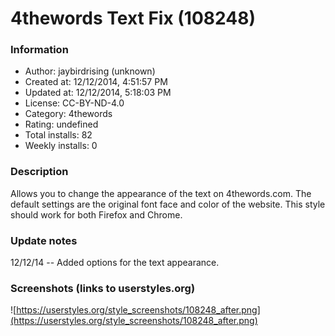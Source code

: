 # 4thewords Text Fix (108248)

### Information
- Author: jaybirdrising (unknown)
- Created at: 12/12/2014, 4:51:57 PM
- Updated at: 12/12/2014, 5:18:03 PM
- License: CC-BY-ND-4.0
- Category: 4thewords
- Rating: undefined
- Total installs: 82
- Weekly installs: 0


### Description
Allows you to change the appearance of the text on 4thewords.com. The default settings are the original font face and color of the website. This style should work for both Firefox and Chrome.

### Update notes
12/12/14 -- Added options for the text appearance.

### Screenshots (links to userstyles.org)
![https://userstyles.org/style_screenshots/108248_after.png](https://userstyles.org/style_screenshots/108248_after.png)


